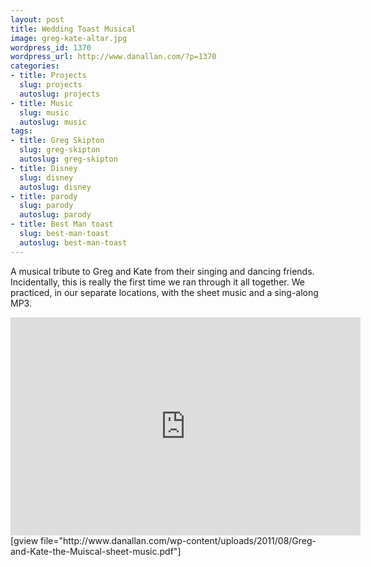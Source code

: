 ```yaml
---
layout: post
title: Wedding Toast Musical
image: greg-kate-altar.jpg
wordpress_id: 1370
wordpress_url: http://www.danallan.com/?p=1370
categories:
- title: Projects
  slug: projects
  autoslug: projects
- title: Music
  slug: music
  autoslug: music
tags:
- title: Greg Skipton
  slug: greg-skipton
  autoslug: greg-skipton
- title: Disney
  slug: disney
  autoslug: disney
- title: parody
  slug: parody
  autoslug: parody
- title: Best Man toast
  slug: best-man-toast
  autoslug: best-man-toast
---
```


A musical tribute to Greg and Kate from their singing and dancing friends. Incidentally, this is really the first time we ran through it all together. We practiced, in our separate locations, with the sheet music and a sing-along MP3.
<iframe src="http://www.youtube.com/embed/2j78zzwfTns" frameborder="0" width="560" height="349"></iframe>[gview file="http://www.danallan.com/wp-content/uploads/2011/08/Greg-and-Kate-the-Muiscal-sheet-music.pdf"]
